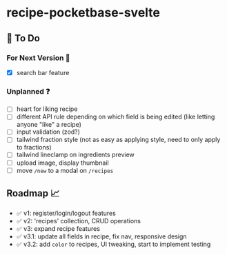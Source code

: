 # recipe-pocketbase-svelte

## :construction: To Do

### For Next Version :rocket:

- [X] search bar feature

### Unplanned :question:

- [ ] heart for liking recipe
- [ ] different API rule depending on which field is being edited (like letting anyone "like" a recipe)
- [ ] input validation (zod?)
- [ ] tailwind fraction style (not as easy as applying style, need to only apply to fractions)
- [ ] tailwind lineclamp on ingredients preview
- [ ] upload image, display thumbnail
- [ ] move `/new` to a modal on `/recipes`

## Roadmap :chart_with_upwards_trend:

- :white_check_mark: v1: register/login/logout features
- :white_check_mark: v2: 'recipes' collection, CRUD operations
- :white_check_mark: v3: expand recipe features
- :white_check_mark: v3.1: update all fields in recipe, fix nav, responsive design
- :white_check_mark: v3.2: add `color` to recipes, UI tweaking, start to implement testing

